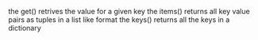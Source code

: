 the get() retrives the value for a given key
the items() returns all key value pairs as tuples in a list like format
the keys() returns all the keys in a dictionary